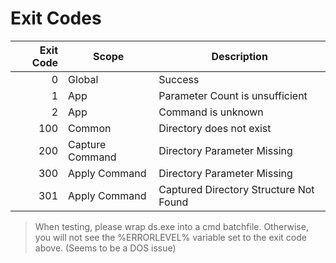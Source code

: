 ﻿# Exit Codes

| Exit Code | Scope           | Description                            |
|----------:|-----------------|----------------------------------------|
|         0 | Global          | Success                                |
|         1 | App             | Parameter Count is unsufficient        |
|         2 | App             | Command is unknown                     |
|       100 | Common          | Directory does not exist               |
|       200 | Capture Command | Directory Parameter Missing            |
|       300 | Apply Command   | Directory Parameter Missing            |
|       301 | Apply Command   | Captured Directory Structure Not Found |

> When testing, please wrap ds.exe into a cmd batchfile.
> Otherwise, you will not see the %ERRORLEVEL% variable set to the exit
> code above. (Seems to be a DOS issue)
